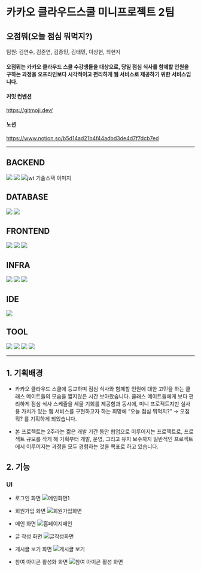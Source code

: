 # 카카오 클라우드스쿨 미니프로젝트 2팀  
## 오점뭐(오늘 점심 뭐먹지?)     
팀원: 김연수, 김준연, 김종민, 김태민, 이상현, 최현지

#### 오점뭐는 카카오 클라우드 스쿨 수강생들을 대상으로, 당일 점심 식사를 함께할 인원을 구하는 과정을 오프라인보다 시각적이고 편리하게  웹 서비스로 제공하기 위한 서비스입니다.


#### 커밋 컨벤션
https://gitmoji.dev/
#### 노션
https://www.notion.so/b5d14ad21b4f44adbd3de4d7f7dcb7ed

---

##  BACKEND
<img src="https://img.shields.io/badge/springboot-6DB33F?style=for-the-badge&logo=springboot&logoColor=white"> <img src="https://img.shields.io/badge/java-007396?style=for-the-badge&logo=java&logoColor=white"> ![jwt 기술스택 이미지](https://github.com/user-attachments/assets/3ccca7b4-3925-4272-b4ed-dfce1fc8826e)

##  DATABASE
<img src="https://img.shields.io/badge/mysql-4479A1?style=for-the-badge&logo=mysql&logoColor=white"> <img src="https://img.shields.io/badge/mariaDB-003545?style=for-the-badge&logo=mariaDB&logoColor=white">

## FRONTEND
<img src="https://img.shields.io/badge/html5-E34F26?style=for-the-badge&logo=html5&logoColor=white"> <img src="https://img.shields.io/badge/css-1572B6?style=for-the-badge&logo=css3&logoColor=white"> <img src="https://img.shields.io/badge/javascript-F7DF1E?style=for-the-badge&logo=javascript&logoColor=black">

## INFRA
<img src="https://img.shields.io/badge/aws-232F3E?style=for-the-badge&logo=amazonwebservices&logoColor=white"> <img src="https://img.shields.io/badge/EC2-FF9900?style=for-the-badge&logo=amazonec2&logoColor=white"> <img src="https://img.shields.io/badge/GitAction-181717?style=for-the-badge&logo=github&logoColor=white"> 

## IDE
<img src="https://img.shields.io/badge/Intellijidea-000000?style=for-the-badge&logo=intellijidea&logoColor=white">

## TOOL
<img src="https://img.shields.io/badge/github-181717?style=for-the-badge&logo=github&logoColor=white"> <img src="https://img.shields.io/badge/git-F05032?style=for-the-badge&logo=git&logoColor=white"> <img src="https://img.shields.io/badge/gitkraken-179287?style=for-the-badge&logo=gitkraken&logoColor=white"> <img src="https://img.shields.io/badge/jira-0052CC?style=for-the-badge&logo=jira&logoColor=white">

---
## 1. 기획배경
+ 카카오 클라우드 스쿨에 등교하며 점심 식사와 함께할 인원에 대한 고민을 하는 클래스 메이트들의 모습을 짧지않은 시간 보아왔습니다. 클래스 메이트들에게 보다 편리하게 점심 식사 스케쥴을 세울 기회를 제공함과 동시에, 미니 프로젝트지만 실사용 가치가 있는 웹 서비스를 구현하고자 하는 희망에 “오늘 점심 뭐먹지?” → 오점뭐? 를 기획하게 되었습니다.

  
+ 본 프로젝트는 2주라는 짧은 개발 기간 동안 협업으로 이루어지는 프로젝트로, 프로젝트 규모를 작게 해 기획부터 개발, 운영, 그리고 유지 보수까지 일반적인 프로젝트에서 이루어지는 과정을 모두 경험하는 것을 목표로 하고 있습니다.

## 2. 기능

### UI
+ 로그인 화면
  ![메인화면1](https://github.com/user-attachments/assets/8818b99e-2b74-4e59-a7f2-c7cc4f22c394)

+ 회원가입 화면
  ![회원가입화면](https://github.com/user-attachments/assets/ce1386f9-bc35-4766-815a-13b77ad39f76)

+ 메인 화면
  ![홈페이지메인](https://github.com/user-attachments/assets/77ad41c5-ff67-4465-a1d6-84e42b47c204)

+ 글 작성 화면
  ![글작성화면](https://github.com/user-attachments/assets/a8ca64d6-0404-41f6-86a4-06fd9f58a0ad)

+ 게시글 보기 화면
  ![게시글 보기](https://github.com/user-attachments/assets/1a8b8316-e6aa-42c0-8f7c-bd42d1958b6f)

+ 참여 아이콘 활성화 화면
  ![참여 아이콘 활성 화면](https://github.com/user-attachments/assets/e98df3cb-a331-465f-ac66-f4054eee8cca)



